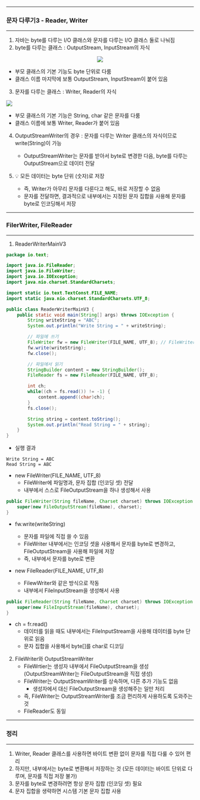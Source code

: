 -----
### 문자 다루기3 - Reader, Writer
-----
1. 자바는 byte를 다루는 I/O 클래스와 문자를 다루는 I/O 클래스 둘로 나눠짐
2. byte를 다루는 클래스 : OutputStream, InputStream의 자식
<div align="center">
<img src="https://github.com/user-attachments/assets/5953b14e-d050-4146-a97f-53b928b676ec">
</div>

  - 부모 클래스의 기본 기능도 byte 단위로 다룸
  - 클래스 이름 마지막에 보통 OutputStream, InputStream이 붙어 있음

3. 문자를 다루는 클래스 : Writer, Reader의 자식
<div aling="center">
<img src="https://github.com/user-attachments/assets/e88c1250-de2d-4696-ab6d-8d7d1e8061d7">
</div>

  - 부모 클래스의 기본 기능은 String, char 같은 문자를 다룸
  - 클래스 이름에 보통 Writer, Reader가 붙어 있음

4. OutputStreamWriter의 경우 : 문자를 다루는 Writer 클래스의 자식이므로 write(String)이 가능
   - OutputStreamWriter는 문자를 받아서 byte로 변경한 다음, byte를 다루는 OutputStream으로 데이터 전달

5. 💡 모든 데이터는 byte 단위 (숫자)로 저장
   - 즉, Writer가 아무리 문자를 다룬다고 해도, 바로 저장할 수 없음
   - 문자를 전달하면, 결과적으로 내부에서는 지정된 문자 집합을 사용해 문자를 byte로 인코딩해서 저장

-----
### FilerWriter, FileReader
-----
1. ReaderWriterMainV3
```java
package io.text;

import java.io.FileReader;
import java.io.FileWriter;
import java.io.IOException;
import java.nio.charset.StandardCharsets;

import static io.text.TextConst.FILE_NAME;
import static java.nio.charset.StandardCharsets.UTF_8;

public class ReaderWriterMainV3 {
    public static void main(String[] args) throws IOException {
        String writeString = "ABC";
        System.out.println("Write String = " + writeString);

        // 파일에 쓰기
        FileWriter fw = new FileWriter(FILE_NAME, UTF_8); // FileWriter(File_name, Charset)
        fw.write(writeString);
        fw.close();

        // 파일에서 읽기
        StringBuilder content = new StringBuilder();
        FileReader fs = new FileReader(FILE_NAME, UTF_8);

        int ch;
        while((ch = fs.read()) != -1) {
            content.append((char)ch);
        }
        fs.close();

        String string = content.toString();
        System.out.println("Read String = " + string);
    }
}
```
  - 실행 결과
```
Write String = ABC
Read String = ABC
```

  - new FileWriter(FILE_NAME, UTF_8)
    + FileWriter에 파일명과, 문자 집합 (인코딩 셋) 전달
    + 내부에서 스스로 FileOutputStream을 하나 생성해서 사용

```java
public FileWriter(String fileName, Charset charset) throws IOException {
    super(new FileOutputStream(fileName), charset);
}
```

  - fw.write(writeString)
    + 문자를 파일에 직접 쓸 수 있음
    + FileWriter 내부에서는 인코딩 셋을 사용해서 문자를 byte로 변경하고, FileOutputStream을 사용해 파일에 저장
    + 즉, 내부에서 문자를 byte로 변환

  - new FileReader(FILE_NAME, UTF_8)
    + FilewWriter와 같은 방식으로 작동
    + 내부에서 FileInputStream을 생성해서 사용
```java
public FileReader(String fileName, Charset charset) throws IOException {
    super(new FileInputStream(fileName), charset);
}
```

  - ch = fr.read()
    + 데이터를 읽을 때도 내부에서는 FileInputStream을 사용해 데이터를 byte 단위로 읽음
    + 문자 집합을 사용해서 byte[]를 char로 디코딩

2. FileWriter와 OutputStreamWriter
   - FileWrtier는 생성자 내부에서 FileOutputStream을 생성 (OutputStreamWriter는 FileOutputStream을 직접 생성)
   - FileWriter는 OutputStreamWriter를 상속하며, 다른 추가 기능도 없음
     + 생성자에서 대신 FileOutputStream을 생성해주는 일만 처리
   - 즉, FileWriter는 OutputStreamWriter를 조금 편리하게 사용하도록 도와주는 것
   - FileReader도 동일

-----
### 정리
-----
1. Writer, Reader 클래스를 사용하면 바이트 변환 없이 문자를 직접 다룰 수 있어 편리
2. 하지만, 내부에서는 byte로 변환해서 저장하는 것 (모든 데이터는 바이트 단위로 다루며, 문자를 직접 저장 불가)
3. 문자를 byte로 변경하려면 항상 문자 집합 (인코딩 셋) 필요
4. 문자 집합을 생략하면 시스템 기본 문자 집합 사용
